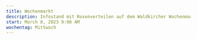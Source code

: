 ```yaml
---
title: Wochenmarkt
description: Infostand mit Rosenverteilen auf dem Waldkircher Wochenmarkt
start: March 8, 2023 9:00 AM
wochentag: Mittwoch
---
```

